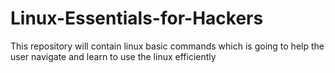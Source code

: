 # Linux-Essentials-for-Hackers
This repository will contain linux basic commands which is going to help the user navigate and learn to use the linux efficiently
